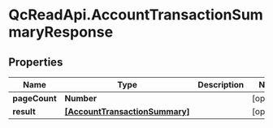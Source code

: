 # QcReadApi.AccountTransactionSummaryResponse

## Properties

Name | Type | Description | Notes
------------ | ------------- | ------------- | -------------
**pageCount** | **Number** |  | [optional] 
**result** | [**[AccountTransactionSummary]**](AccountTransactionSummary.md) |  | [optional] 


